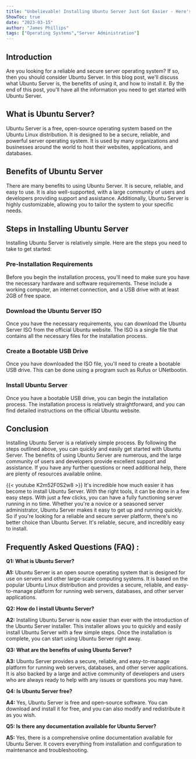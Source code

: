 ```yaml
---
title: "Unbelievable! Installing Ubuntu Server Just Got Easier - Here's How!"
ShowToc: true 
date: "2023-03-15"
author: "James Phillips" 
tags: ["Operating Systems","Server Administration"]
---
```

## Introduction

Are you looking for a reliable and secure server operating system? If so, then you should consider Ubuntu Server. In this blog post, we'll discuss what Ubuntu Server is, the benefits of using it, and how to install it. By the end of this post, you'll have all the information you need to get started with Ubuntu Server.

## What is Ubuntu Server?

Ubuntu Server is a free, open-source operating system based on the Ubuntu Linux distribution. It is designed to be a secure, reliable, and powerful server operating system. It is used by many organizations and businesses around the world to host their websites, applications, and databases.

## Benefits of Ubuntu Server

There are many benefits to using Ubuntu Server. It is secure, reliable, and easy to use. It is also well-supported, with a large community of users and developers providing support and assistance. Additionally, Ubuntu Server is highly customizable, allowing you to tailor the system to your specific needs.

## Steps in Installing Ubuntu Server

Installing Ubuntu Server is relatively simple. Here are the steps you need to take to get started:

### Pre-Installation Requirements

Before you begin the installation process, you'll need to make sure you have the necessary hardware and software requirements. These include a working computer, an internet connection, and a USB drive with at least 2GB of free space.

### Download the Ubuntu Server ISO

Once you have the necessary requirements, you can download the Ubuntu Server ISO from the official Ubuntu website. The ISO is a single file that contains all the necessary files for the installation process.

### Create a Bootable USB Drive

Once you have downloaded the ISO file, you'll need to create a bootable USB drive. This can be done using a program such as Rufus or UNetbootin.

### Install Ubuntu Server

Once you have a bootable USB drive, you can begin the installation process. The installation process is relatively straightforward, and you can find detailed instructions on the official Ubuntu website.

## Conclusion

Installing Ubuntu Server is a relatively simple process. By following the steps outlined above, you can quickly and easily get started with Ubuntu Server. The benefits of using Ubuntu Server are numerous, and the large community of users and developers provide excellent support and assistance. If you have any further questions or need additional help, there are plenty of resources available online.

{{< youtube K2m52F0S2w8 >}} 
It's incredible how much easier it has become to install Ubuntu Server. With the right tools, it can be done in a few easy steps. With just a few clicks, you can have a fully functioning server running in no time. Whether you're a novice or a seasoned server administrator, Ubuntu Server makes it easy to get up and running quickly. So if you're looking for a reliable and secure server platform, there's no better choice than Ubuntu Server. It's reliable, secure, and incredibly easy to install.

## Frequently Asked Questions (FAQ) :
**Q1: What is Ubuntu Server?**

**A1:** Ubuntu Server is an open source operating system that is designed for use on servers and other large-scale computing systems. It is based on the popular Ubuntu Linux distribution and provides a secure, reliable, and easy-to-manage platform for running web servers, databases, and other server applications.

**Q2: How do I install Ubuntu Server?**

**A2:** Installing Ubuntu Server is now easier than ever with the introduction of the Ubuntu Server installer. This installer allows you to quickly and easily install Ubuntu Server with a few simple steps. Once the installation is complete, you can start using Ubuntu Server right away.

**Q3: What are the benefits of using Ubuntu Server?**

**A3:** Ubuntu Server provides a secure, reliable, and easy-to-manage platform for running web servers, databases, and other server applications. It is also backed by a large and active community of developers and users who are always ready to help with any issues or questions you may have.

**Q4: Is Ubuntu Server free?**

**A4:** Yes, Ubuntu Server is free and open-source software. You can download and install it for free, and you can also modify and redistribute it as you wish.

**Q5: Is there any documentation available for Ubuntu Server?**

**A5:** Yes, there is a comprehensive online documentation available for Ubuntu Server. It covers everything from installation and configuration to maintenance and troubleshooting.






